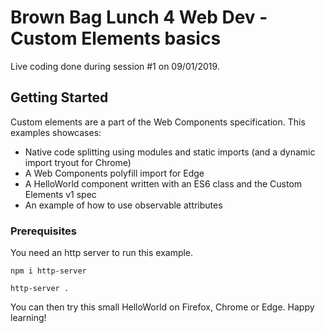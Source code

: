 # Brown Bag Lunch 4 Web Dev - Custom Elements basics

Live coding done during session #1 on 09/01/2019.

## Getting Started

Custom elements are a part of the Web Components specification.
This examples showcases:
* Native code splitting using modules and static imports (and a dynamic import tryout for Chrome)
* A Web Components polyfill import for Edge
* A HelloWorld component written with an ES6 class and the Custom Elements v1 spec
* An example of how to use observable attributes

### Prerequisites

You need an http server to run this example.

```
npm i http-server

http-server .
```

You can then try this small HelloWorld on Firefox, Chrome or Edge. Happy learning!
